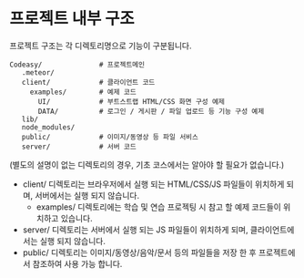# 프로젝트 내부 구조
프로젝트 구조는 각 디렉토리명으로 기능이 구분됩니다.

    Codeasy/              # 프로젝트메인 
       .meteor/            
       client/            # 클라이언트 코드
         examples/        # 예제 코드
           UI/            # 부트스트랩 HTML/CSS 화면 구성 예제
           DATA/          # 로그인 / 게시판 / 파일 업로드 등 기능 구성 예제
       lib/               
       node_modules/      
       public/            # 이미지/동영상 등 파일 서비스
       server/            # 서버 코드
(별도의 설명이 없는 디렉토리의 경우, 기초 코스에서는 알아야 할 필요가 없습니다.)

* client/ 디렉토리는 브라우저에서 실행 되는 HTML/CSS/JS 파일들이 위치하게 되며, 서버에서는 실행 되지 않습니다.
  * examples/ 디렉토리에는 학습 및 연습 프로젝팅 시 참고 할 예제 코드들이 위치하고 있습니다.
* server/ 디렉토리는 서버에서 실행 되는 JS 파일들이 위치하게 되며, 클라이언트에서는 실행 되지 않습니다.
* public/ 디렉토리는 이미지/동영상/음악/문서 등의 파일들을 저장 한 후 프로젝트에서 참조하여 사용 가능 합니다. 


 